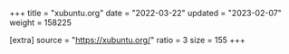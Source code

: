 +++
title = "xubuntu.org"
date = "2022-03-22"
updated = "2023-02-07"
weight = 158225

[extra]
source = "https://xubuntu.org/"
ratio = 3
size = 155
+++

